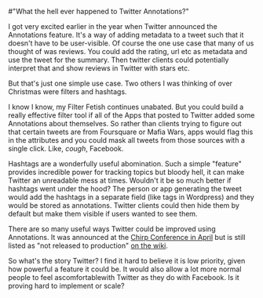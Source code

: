 #"What the hell ever happened to Twitter Annotations?"


 I got very excited earlier in the year when Twitter announced the Annotations feature. It&#39;s a way of adding metadata to a tweet such that it doesn&#39;t have to be user-visible. Of course the one use case that many of us thought of was reviews. You could add the rating, url etc as metadata and use the tweet for the summary. Then twitter clients could potentially interpret that and show reviews in Twitter with stars etc.<p /><div>But that&#39;s just one simple use case. Two others I was thinking of over Christmas were filters and hashtags.</div><p /><div>I know I know, my Filter Fetish continues unabated. But you could build a really effective filter tool if all of the Apps that posted to Twitter added some Annotations about themselves. So rather than clients trying to figure out that certain tweets are from Foursquare or Mafia Wars, apps would flag this in the attributes and you could mask all tweets from those sources with a single click. Like, *cough*, Facebook.</div> <p /><div>Hashtags are a wonderfully useful abomination. Such a simple &quot;feature&quot; provides incredible power for tracking topics but bloody hell, it can make Twitter an unreadable mess at times. Wouldn&#39;t it be so much better if hashtags went under the hood? The person or app generating the tweet would add the hashtags in a separate field (like tags in Wordpress) and they would be stored as annotations. Twitter clients could then hide them by default but make them visible if users wanted to see them.</div> <p /><div>There are so many useful ways Twitter could be improved using Annotations. It was announced at the <a href="http://gigaom.com/2010/04/14/twitter-launches-places-annotations-user-streams-for-developers/">Chirp Conference in April</a> but is still listed as &quot;not released to production&quot; <a href="http://dev.twitter.com/pages/annotations_overview">on the wiki</a>.</div> <p /><div>So what&#39;s the story Twitter? I find it hard to believe it is low priority, given how powerful a feature it could be. It would also allow a lot more normal people to feel ascomfortablewith Twitter as they do with Facebook. Is it proving hard to implement or scale?</div>
 